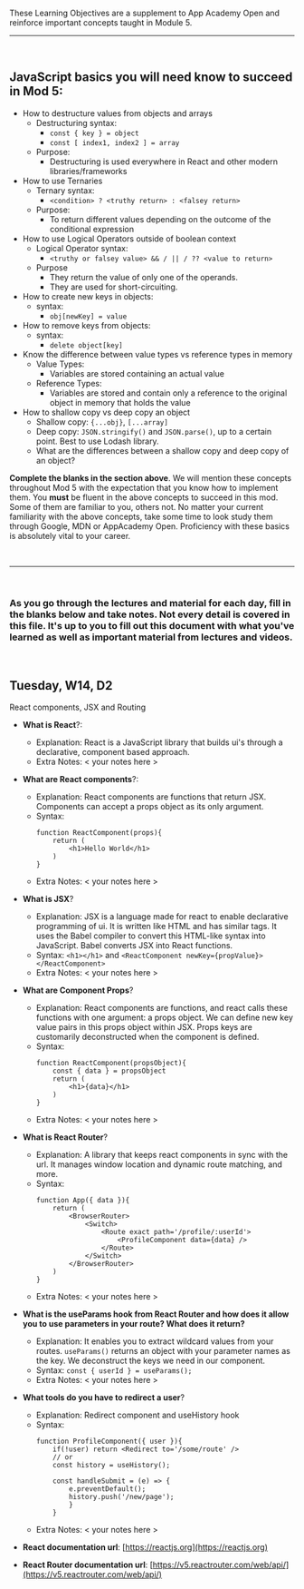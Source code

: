 <br>
These Learning Objectives are a supplement to App Academy Open and reinforce important concepts taught in Module 5.

<br>
<hr>
<br>


## JavaScript basics you will need know to succeed in Mod 5:

- How to destructure values from objects and arrays
  - Destructuring syntax:
    - `const { key } = object`
    - `const [ index1, index2 ] = array`
  - Purpose:
    - Destructuring is used everywhere in React and other modern libraries/frameworks
- How to use Ternaries
  - Ternary syntax:
    - `<condition> ? <truthy return> : <falsey return>`
  - Purpose:
    - To return different values depending on the outcome of the conditional expression
- How to use Logical Operators outside of boolean context
  - Logical Operator syntax:
    - `<truthy or falsey value> && / || / ?? <value to return>`
  - Purpose
    - They return the value of only one of the operands.
    - They are used for short-circuiting.
- How to create new keys in objects:
  - syntax:
    - `obj[newKey] = value`
- How to remove keys from objects:
  - syntax:
    - `delete object[key]`
- Know the difference between value types vs reference types in memory
  - Value Types:
    - Variables are stored containing an actual value
  - Reference Types:
    - Variables are stored and contain only a reference to the original object in memory that holds the value
- How to shallow copy vs deep copy an object
  - Shallow copy: `{...obj}`, `[...array]`
  - Deep copy: `JSON.stringify()` and `JSON.parse()`, up to a certain point. Best to use Lodash library.
  - What are the differences between a shallow copy and deep copy of an object?

**Complete the blanks in the section above**.
We will mention these concepts throughout Mod 5 with the expectation that you know how to implement them.
You **must** be fluent in the above concepts to succeed in this mod. Some of them are familiar to you, others not. No matter your current familiarity with the above concepts, take some time to look study them through Google, MDN or AppAcademy Open. Proficiency with these basics is absolutely vital to your career.

<br>
<hr>
<br>

### As you go through the lectures and material for each day, fill in the blanks below and take notes. Not every detail is covered in this file. It's up to you to fill out this document with what you've learned as well as important material from lectures and videos.

<br>

## Tuesday, W14, D2

React components, JSX and Routing

- **What is React**?:
  - Explanation: React is a JavaScript library that builds ui's through a declarative, component based approach.
  - Extra Notes: < your notes here >
- **What are React components**?:
  - Explanation: React components are functions that return JSX. Components can accept a props object as its only argument.
  - Syntax:
    ```
    function ReactComponent(props){
        return (
            <h1>Hello World</h1>
        )
    }
    ```
  - Extra Notes: < your notes here >
- **What is JSX**?
  - Explanation: JSX is a language made for react to enable declarative programming of ui. It is written like HTML and has similar tags. It uses the Babel compiler to convert this HTML-like syntax into JavaScript. Babel converts JSX into React functions.
  - Syntax: `<h1></h1>` and `<ReactComponent newKey={propValue}></ReactComponent>`
  - Extra Notes: < your notes here >
- **What are Component Props**?
  - Explanation: React components are functions, and react calls these functions with one argument: a props object. We can define new key value pairs in this props object within JSX.  Props keys are customarily deconstructed when the component is defined.
  - Syntax:
    ```
    function ReactComponent(propsObject){
        const { data } = propsObject
        return (
            <h1>{data}</h1>
        )
    }
    ```
  - Extra Notes: < your notes here >
- **What is React Router**?
  - Explanation: A library that keeps react components in sync with the url. It manages window location and dynamic route matching, and more.
  - Syntax:
    ```
    function App({ data }){
        return (
            <BrowserRouter>
                <Switch>
                    <Route exact path='/profile/:userId'>
                        <ProfileComponent data={data} />
                    </Route>
                </Switch>
            </BrowserRouter>
        )
    }
    ```
  - Extra Notes: < your notes here >
- **What is the useParams hook from React Router and how does it allow you to use parameters in your route? What does it return?**
  - Explanation: It enables you to extract wildcard values from your routes. `useParams()` returns an object with your parameter names as the key. We deconstruct the keys we need in our component.
  - Syntax: `const { userId } = useParams();`
  - Extra Notes: < your notes here >
- **What tools do you have to redirect a user**?
  - Explanation: Redirect component and useHistory hook
  - Syntax:
    ```
    function ProfileComponent({ user }){
        if(!user) return <Redirect to='/some/route' />
        // or
        const history = useHistory();

        const handleSubmit = (e) => {
            e.preventDefault();
            history.push('/new/page');
            }
        }
    ```
  - Extra Notes: < your notes here >

- **React documentation url**: [https://reactjs.org](https://reactjs.org)
- **React Router documentation url**: [https://v5.reactrouter.com/web/api/](https://v5.reactrouter.com/web/api/)
